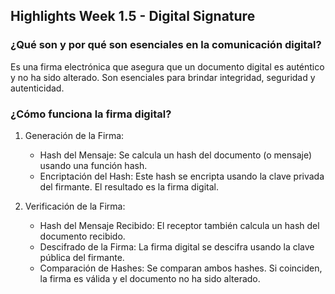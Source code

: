 ## Highlights Week 1.5 - Digital Signature

### ¿Qué son y por qué son esenciales en la comunicación digital?

Es una firma electrónica que asegura que un documento digital es auténtico y no ha sido alterado. Son esenciales para brindar integridad, seguridad y autenticidad.

### ¿Cómo funciona la firma digital?

1. Generación de la Firma:
    * Hash del Mensaje: Se calcula un hash del documento (o mensaje) usando una función hash.
    * Encriptación del Hash: Este hash se encripta usando la clave privada del firmante. El resultado es la firma digital.

2. Verificación de la Firma:
    * Hash del Mensaje Recibido: El receptor también calcula un hash del documento recibido.
    * Descifrado de la Firma: La firma digital se descifra usando la clave pública del firmante.
    * Comparación de Hashes: Se comparan ambos hashes. Si coinciden, la firma es válida y el documento no ha sido alterado. 
